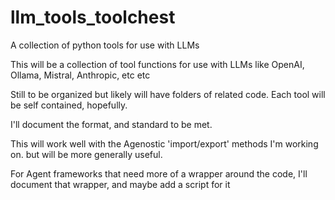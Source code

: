 # llm_tools_toolchest
A collection of python tools for use with LLMs

This will be a collection of tool functions for use with LLMs like OpenAI, Ollama, Mistral, Anthropic, etc etc

Still to be organized but likely will have folders of related code.  Each tool will be self contained, hopefully.

I'll document the format, and standard to be met.

This will work well with the Agenostic 'import/export' methods I'm working on.
but will be more generally useful.

For Agent frameworks that need more of a wrapper around the code, I'll document that wrapper, and maybe add a script for it
